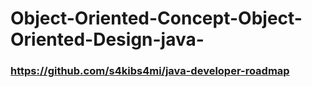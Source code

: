 # Object-Oriented-Concept-Object-Oriented-Design-java-

### https://github.com/s4kibs4mi/java-developer-roadmap
